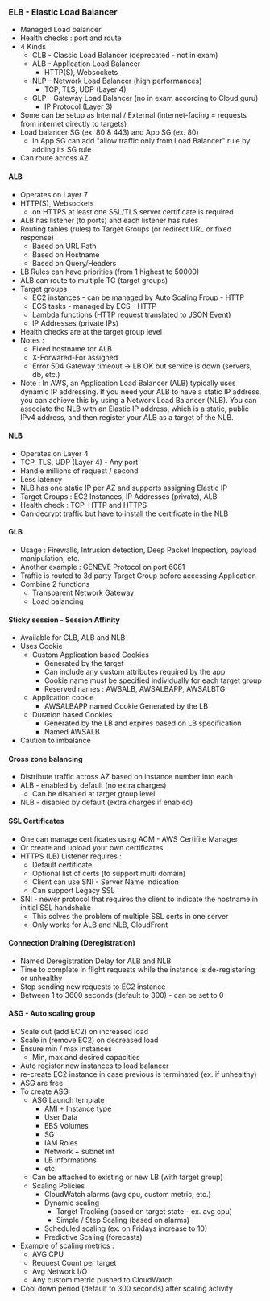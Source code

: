 ### ELB - Elastic Load Balancer


- Managed Load balancer
- Health checks : port and route
- 4 Kinds
    - CLB - Classic Load Balancer (deprecated - not in exam)
    - ALB - Application Load Balancer
        - HTTP(S), Websockets
    - NLP - Network Load Balancer (high performances)
        - TCP, TLS, UDP (Layer 4)
    - GLP - Gateway Load Balancer (no in exam according to Cloud guru)
        - IP Protocol (Layer 3)
- Some can be setup as Internal / External (internet-facing = requests from internet directly to targets)
- Load balancer SG (ex. 80 & 443) and App SG (ex. 80)
    - In App SG can add "allow traffic only from Load Balancer" rule by adding its SG rule
- Can route across AZ 

#### ALB

- Operates on Layer 7
- HTTP(S), Websockets
  - on HTTPS at least one SSL/TLS server certificate is required
- ALB has listener (to ports) and each listener has rules
- Routing tables (rules) to Target Groups (or redirect URL or fixed response)
    - Based on URL Path
    - Based on Hostname
    - Based on Query/Headers
- LB Rules can have priorities (from 1 highest to 50000)
- ALB can route to multiple TG (target groups)
- Target groups
    - EC2 instances - can be managed by Auto Scaling Froup - HTTP
    - ECS tasks - managed by ECS - HTTP
    - Lambda functions (HTTP request translated to JSON Event)
    - IP Addresses (private IPs)
- Health checks are at the target group level
- Notes :
    - Fixed hostname for ALB
    - X-Forwared-For assigned
    - Error 504 Gateway timeout -> LB OK but service is down (servers, db, etc.)
- Note : In AWS, an Application Load Balancer (ALB) typically uses dynamic IP addressing. 
  If you need your ALB to have a static IP address, you can achieve this by using a Network Load Balancer (NLB). 
  You can associate the NLB with an Elastic IP address, which is a static, public IPv4 address, and then register your ALB as a target of the NLB.
#### NLB

- Operates on Layer 4
- TCP, TLS, UDP (Layer 4) - Any port 
- Handle millions of request / second
- Less latency
- NLB has one static IP per AZ and supports assigning Elastic IP
- Target Groups : EC2 Instances, IP Addresses (private), ALB
- Health check : TCP, HTTP and HTTPS
- Can decrypt traffic but have to install the certificate in the NLB

#### GLB

- Usage : Firewalls, Intrusion detection, Deep Packet Inspection, payload manipulation, etc.
- Another example : GENEVE Protocol on port 6081
- Traffic is routed to 3d party Target Group before accessing Application
- Combine 2 functions
    - Transparent Network Gateway
    - Load balancing

#### Sticky session - Session Affinity

- Available for CLB, ALB and NLB
- Uses Cookie
    - Custom Application based Cookies
        - Generated by the target
        - Can include any custom attributes required by the app
        - Cookie name must be specified individually for each target group
        - Reserved names : AWSALB, AWSALBAPP, AWSALBTG
    - Application cookie
        - AWSALBAPP named Cookie Generated by  the LB
    - Duration based Cookies
        - Generated by the LB and expires based on LB specification
        - Named AWSALB
- Caution to imbalance

#### Cross zone balancing

- Distribute traffic across AZ based on instance number into each
- ALB - enabled by default (no extra charges)
    - Can be disabled at target group level
- NLB - disabled by default (extra charges if enabled)

#### SSL Certificates

- One can manage certificates using ACM - AWS Certifite Manager
- Or create and upload your own certificates
- HTTPS (LB) Listener requires :
    - Default certificate
    - Optional list of certs (to support multi domain)
    - Client can use SNI - Server Name Indication
    - Can support Legacy SSL
- SNI - newer protocol that requires the client to indicate the hostname in initial SSL handshake
    - This solves the problem of multiple SSL certs in one server
    - Only works for ALB and NLB, CloudFront

#### Connection Draining (Deregistration)

- Named Deregistration Delay for ALB and NLB
- Time to complete in flight requests while the instance is de-registering or unhealthy
- Stop sending new requests to EC2 instance
- Between 1 to 3600 seconds (default to 300) - can be set to 0

#### ASG - Auto scaling group

- Scale out (add EC2) on increased load
- Scale in (remove EC2) on decreased load
- Ensure min / max instances
    - Min, max and desired capacities
- Auto register new instances to load balancer
- re-create EC2 instance in case previous is terminated (ex. if unhealthy)
- ASG are free
- To create ASG
    - ASG Launch template
        - AMI + Instance type
        - User Data
        - EBS Volumes
        - SG
        - IAM Roles
        - Network + subnet inf
        - LB informations
        - etc.
    - Can be attached to existing or new LB (with target group)
    - Scaling Policies
        - CloudWatch alarms (avg cpu, custom metric, etc.)
        - Dynamic scaling
            - Target Tracking (based on target state - ex. avg cpu)
            - Simple / Step Scaling (based on alarms)
        - Scheduled scaling (ex. on Fridays increase to 10)
        - Predictive Scaling (forecasts)
- Example of scaling metrics :
    - AVG CPU
    - Request Count per target
    - Avg Network I/O
    - Any custom metric pushed to CloudWatch
- Cool down period (default to 300 seconds) after scaling activity 